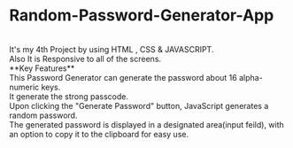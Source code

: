 # Random-Password-Generator-App
<br>
It's my 4th Project by using HTML , CSS & JAVASCRIPT.
<br>
Also It is Responsive to all of the screens.
<br>
**Key Features**
<br>
This Password Generator can generate the password about 16 alpha-numeric keys.
<br>
It generate the strong passcode.
<br>
Upon clicking the "Generate Password" button, JavaScript generates a random password.
<br>
The generated password is displayed in a designated area(input feild), with an option to copy it to the clipboard for easy use.
